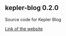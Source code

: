 ## kepler-blog 0.2.0

Source code for Kepler Blog

[Link of the website](https://kepler-blog.netlify.app/)
